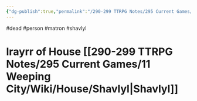 ```yaml
---
{"dg-publish":true,"permalink":"/290-299 TTRPG Notes/295 Current Games/11 Weeping City/Wiki/Person/Irayrr/"}
---
```



#dead #person #matron #shavlyl 

# Irayrr of House [[290-299 TTRPG Notes/295 Current Games/11 Weeping City/Wiki/House/Shavlyl\|Shavlyl]]